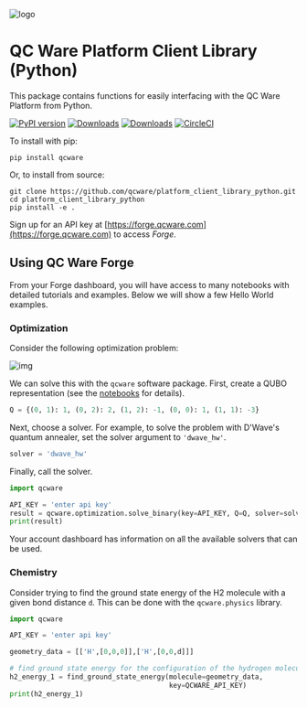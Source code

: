 
![logo](http://qcwareco.wpengine.com/wp-content/uploads/2019/08/qc-ware-logo-11.png)

# QC Ware Platform Client Library (Python)

This package contains functions for easily interfacing with the QC Ware
Platform from Python.

[![PyPI version](https://badge.fury.io/py/qcware.svg)](https://badge.fury.io/py/qcware) [![Downloads](https://pepy.tech/badge/qcware)](https://pepy.tech/project/qcware) [![Downloads](https://pepy.tech/badge/qcware/month)](https://pepy.tech/project/qcware/month) [![CircleCI](https://circleci.com/gh/qcware/platform_client_library_python.svg?style=svg)](https://circleci.com/gh/qcware/platform_client_library_python)

To install with pip:
```shell
pip install qcware
```
Or, to install from source:
```shell
git clone https://github.com/qcware/platform_client_library_python.git
cd platform_client_library_python
pip install -e .
```

Sign up for an API key at [https://forge.qcware.com](https://forge.qcware.com) to access *Forge*. 

## Using QC Ware Forge
From your Forge dashboard, you will have access to many notebooks with detailed tutorials and examples. Below we will show a few Hello World examples.

### Optimization
Consider the following optimization problem: 

![img](https://latex.codecogs.com/png.latex?$$x^*&space;=&space;\min_{x\in&space;\{0,&space;1&space;\}^3}&space;\left(x_0&space;x_1&space;&plus;&space;2x_0x_2&space;-&space;x_1x_2&space;&plus;&space;x_0&space;-&space;3x_1\right)$$)

We can solve this with the `qcware` software package. First, create a QUBO representation (see the [notebooks](https://forge.qcware.com) for details).
```python
Q = {(0, 1): 1, (0, 2): 2, (1, 2): -1, (0, 0): 1, (1, 1): -3}
``` 
Next, choose a solver. For example, to solve the problem with D'Wave's quantum annealer, set the solver argument to `'dwave_hw'`.
```python
solver = 'dwave_hw'
```
Finally, call the solver.
```python
import qcware

API_KEY = 'enter api key'
result = qcware.optimization.solve_binary(key=API_KEY, Q=Q, solver=solver)
print(result)
```
Your account dashboard has information on all the available solvers that can be used.

### Chemistry
Consider trying to find the ground state energy of the H2 molecule with a given bond distance `d`. This can be done with the `qcware.physics` library.

```python
import qcware 

API_KEY = 'enter api key'

geometry_data = [['H',[0,0,0]],['H',[0,0,d]]]

# find ground state energy for the configuration of the hydrogen molecule provided
h2_energy_1 = find_ground_state_energy(molecule=geometry_data,
                                       key=QCWARE_API_KEY)
print(h2_energy_1) 
```
